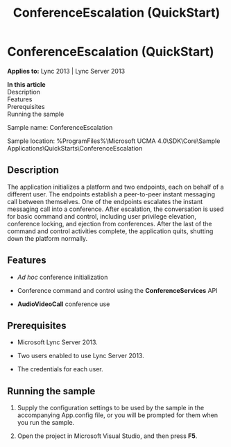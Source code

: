 ﻿---
title: ConferenceEscalation (QuickStart)
TOCTitle: ConferenceEscalation (QuickStart)
ms:assetid: f9865881-2532-4e22-83dc-e4db22a294ed
ms:mtpsurl: https://msdn.microsoft.com/en-us/library/Dn454824(v=office.15)
ms:contentKeyID: 57103674
ms.date: 07/25/2014
mtps_version: v=office.15
---

# ConferenceEscalation (QuickStart)


**Applies to:** Lync 2013 | Lync Server 2013

**In this article**  
Description  
Features  
Prerequisites  
Running the sample  

Sample name: ConferenceEscalation

Sample location: %ProgramFiles%\\Microsoft UCMA 4.0\\SDK\\Core\\Sample Applications\\QuickStarts\\ConferenceEscalation

## Description

The application initializes a platform and two endpoints, each on behalf of a different user. The endpoints establish a peer-to-peer instant messaging call between themselves. One of the endpoints escalates the instant messaging call into a conference. After escalation, the conversation is used for basic command and control, including user privilege elevation, conference locking, and ejection from conferences. After the last of the command and control activities complete, the application quits, shutting down the platform normally.

## Features

  - *Ad hoc* conference initialization

  - Conference command and control using the **ConferenceServices** API

  - **AudioVideoCall** conference use

## Prerequisites

  - Microsoft Lync Server 2013.

  - Two users enabled to use Lync Server 2013.

  - The credentials for each user.

## Running the sample

1.  Supply the configuration settings to be used by the sample in the accompanying App.config file, or you will be prompted for them when you run the sample.

2.  Open the project in Microsoft Visual Studio, and then press **F5**.

